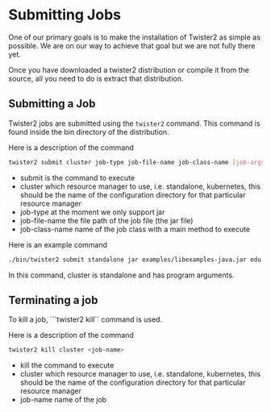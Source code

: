 # Submitting Jobs

One of our primary goals is to make the installation of Twister2 as simple as possible. We are on our way to achieve that goal but we are not fully there yet.

Once you have downloaded a twister2 distribution or compile it from the source, all you need to do is extract that distribution.

## Submitting a Job

Twister2 jobs are submitted using the ```twister2``` command. This command is found inside the bin
directory of the distribution.

Here is a description of the command

```bash
twister2 submit cluster job-type job-file-name job-class-name [job-args]
```

* submit is the command to execute
* cluster which resource manager to use, i.e. standalone, kubernetes, this should be the name of the configuration directory for that particular resource manager
* job-type at the moment we only support jar
* job-file-name the file path of the job file (the jar file)
* job-class-name name of the job class with a main method to execute

Here is an example command

```bash
./bin/twister2 submit standalone jar examples/libexamples-java.jar edu.iu.dsc.tws.examples.task.ExampleTaskMain -itr 80 -workers 4 -size 1000 -op "allgather" -stages 8,1
```

In this command, cluster is standalone and has program arguments.

## Terminating a job

To kill a job, ```twister2 kill`` command is used.

Here is a description of the command

```bash
twister2 kill cluster <job-name>
```

* kill the command to execute
* cluster which resource manager to use, i.e. standalone, kubernetes, this should be the name of the configuration directory for that particular resource manager
* job-name name of the job



